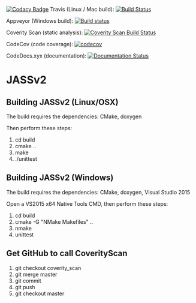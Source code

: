 [![Codacy Badge](https://api.codacy.com/project/badge/Grade/01c46a3d10e440f9b54a237889f8326b)](https://www.codacy.com/app/andrewtrotman/JASSv2?utm_source=github.com&utm_medium=referral&utm_content=andrewtrotman/JASSv2&utm_campaign=badger)
Travis (Linux / Mac build): [![Build Status](https://travis-ci.org/andrewtrotman/JASSv2.svg?branch=master)](https://travis-ci.org/andrewtrotman/JASSv2)

Appveyor (Windows build): [![Build status](https://ci.appveyor.com/api/projects/status/sbrjp3l39qf16h2x?svg=true)](https://ci.appveyor.com/project/andrewtrotman/jassv2-rjk8n)

Coverity Scan (static analysis): [![Coverity Scan Build Status](https://scan.coverity.com/projects/11022/badge.svg)](https://scan.coverity.com/projects/jassv2)

CodeCov (code coverage): [![codecov](https://codecov.io/gh/andrewtrotman/JASSv2/branch/master/graph/badge.svg)](https://codecov.io/gh/andrewtrotman/JASSv2)

CodeDocs.xyx (documentation): [![Documentation Status](https://codedocs.xyz/andrewtrotman/JASSv2.svg)](https://codedocs.xyz/andrewtrotman/JASSv2/)

# JASSv2

## Building JASSv2 (Linux/OSX)

The build requires the dependencies: CMake, doxygen

Then perform these steps:

1. cd build
2. cmake ..
3. make
4. ./unittest

## Building JASSv2 (Windows)

The build requires the dependencies: CMake, doxygen, Visual Studio 2015

Open a VS2015 x64 Native Tools CMD, then perform these steps:

1. cd build
2. cmake -G "NMake Makefiles" ..
3. nmake
4. unittest

## Get GitHub to call CoverityScan
1. git checkout coverity_scan
2. git merge master
3. git commit
4. git push
5. git checkout master
